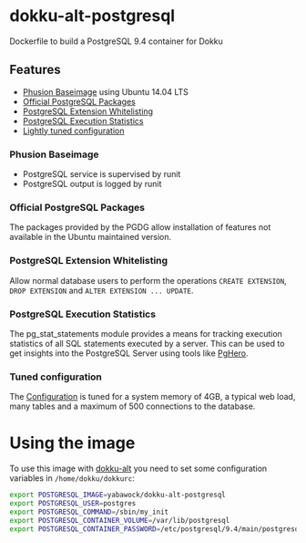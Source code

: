 # dokku-alt-postgresql

Dockerfile to build a PostgreSQL 9.4 container for Dokku

## Features

* [Phusion Baseimage](https://github.com/phusion/baseimage-docker) using Ubuntu 14.04 LTS
* [Official PostgreSQL Packages](http://wiki.postgresql.org/wiki/Apt)
* [PostgreSQL Extension Whitelisting](https://github.com/dimitri/pgextwlist)
* [PostgreSQL Execution Statistics](http://www.postgresql.org/docs/9.4/static/pgstatstatements.html)
* [Lightly tuned configuration](https://github.com/yabawock/dokku-alt-postgresql/blob/develop/configs/postgresql.conf)

### Phusion Baseimage

* PostgreSQL service is supervised by runit
* PostgreSQL output is logged by runit

### Official PostgreSQL Packages

The packages provided by the PGDG allow installation of features not available in the Ubuntu maintained version.

### PostgreSQL Extension Whitelisting

Allow normal database users to perform the operations `CREATE EXTENSION`, `DROP EXTENSION` and `ALTER EXTENSION ... UPDATE`.

### PostgreSQL Execution Statistics

The pg_stat_statements module provides a means for tracking execution statistics of all SQL statements executed by a server.
This can be used to get insights into the PostgreSQL Server using tools like [PgHero](https://github.com/ankane/pghero).

### Tuned configuration

The [Configuration](https://github.com/yabawock/dokku-alt-postgresql/blob/develop/configs/postgresql.conf) is tuned for
a system memory of 4GB, a typical web load, many tables and a maximum of 500 connections to the database.

# Using the image

To use this image with [dokku-alt](https://github.com/dokku-alt/dokku-alt) you need to set some configuration variables in `/home/dokku/dokkurc`:

```bash
export POSTGRESQL_IMAGE=yabawock/dokku-alt-postgresql
export POSTGRESQL_USER=postgres
export POSTGRESQL_COMMAND=/sbin/my_init
export POSTGRESQL_CONTAINER_VOLUME=/var/lib/postgresql
export POSTGRESQL_CONTAINER_PASSWORD=/etc/postgresql/9.4/main/postgresql.password
```
